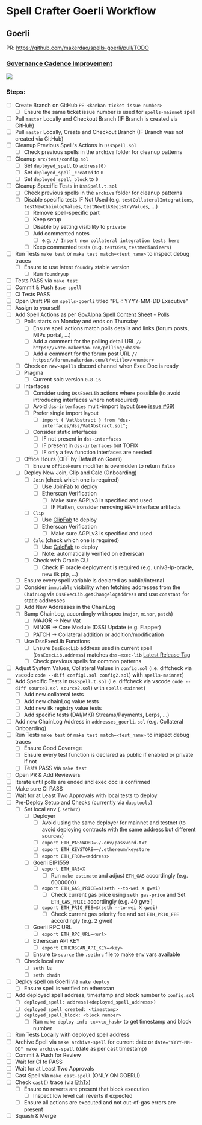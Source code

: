# Spell Crafter Goerli Workflow

## Goerli

PR: https://github.com/makerdao/spells-goerli/pull/TODO

### [Governance Cadence Improvement](https://forum.makerdao.com/t/governance-cadence-improvement/14972)

![](https://ipfs.io/ipfs/QmUqCvy7c8Qmzn7yZ6D3353wTqCZ3VDAwQKYB37pJ2BjXb)

### Steps:
* [ ] Create Branch on GitHub `PE-<kanban ticket issue number>`
  * [ ] Ensure the same ticket issue number is used for `spells-mainnet` spell
* [ ] Pull `master` Locally and Checkout Branch (IF Branch is created via GitHub)
* [ ] Pull `master` Locally, Create and Checkout Branch (IF Branch was not created via GitHub)
* [ ] Cleanup Previous Spell's Actions in `DssSpell.sol`
  * [ ] Check previous spells in the `archive` folder for cleanup patterns
* [ ] Cleanup `src/test/config.sol` 
  * [ ] Set `deployed_spell` to `address(0)`
  * [ ] Set `deployed_spell_created` to `0`
  * [ ] Set `deployed_spell_block` to `0`
* [ ] Cleanup Specific Tests in `DssSpell.t.sol`
  * [ ] Check previous spells in the `archive` folder for cleanup patterns
  * [ ] Disable specific tests IF Not Used (e.g. `testCollateralIntegrations`, `testNewChainlogValues`, `testNewIlkRegistryValues`, ...)
    * [ ] Remove spell-specific part
    * [ ] Keep setup
    * [ ] Disable by setting visibility to `private`
    * [ ] Add commented notes
      * [ ] e.g. `// Insert new collateral integration tests here`
    * [ ] Keep commented tests (e.g. `testOSMs`, `testMedianizers`)
* [ ] Run Tests `make test` or `make test match=<test_name>` to inspect debug traces
  * [ ] Ensure to use latest `foundry` stable version
    * [ ] Run `foundryup`
* [ ] Tests PASS via `make test`
* [ ] Commit & Push `Base spell`
* [ ] CI Tests PASS
* [ ] Open Draft PR on `spells-goerli` titled "PE-<ticket number>: YYYY-MM-DD Executive"
* [ ] Assign to yourself
* [ ] Add Spell Actions as per [GovAlpha Spell Content Sheet](https://docs.google.com/spreadsheets/d/1w_z5WpqxzwreCcaveB2Ye1PP5B8QAHDglzyxKHG3CHw) - [Polls](https://vote.makerdao.com/polling?network=mainnet)
  * [ ] Polls starts on Monday and ends on Thursday
    * [ ] Ensure spell actions match polls details and links (forum posts, MIPs portal, ...)
    * [ ] Add a comment for the polling detail URL
          `// https://vote.makerdao.com/polling/<hash>`
    * [ ] Add a comment for the forum post URL
          `// https://forum.makerdao.com/t/<title>/<number>`
  * [ ] Check on `new-spells` discord channel when Exec Doc is ready
  * [ ] Pragma
    * [ ] Current solc version `0.8.16`
  * [ ] Interfaces
    * [ ] Consider using `DssExecLib` actions where possible (to avoid introducing interfaces where not required)
    * [ ] Avoid `dss-interfaces` multi-import layout (see [issue #69](https://github.com/makerdao/dss-interfaces/issues/69))
    * [ ] Prefer single import layout
      * [ ] `import { VatAbstract } from "dss-interfaces/dss/VatAbstract.sol";`
    * [ ] Consider static interfaces
      * [ ] IF not present in `dss-interfaces`
      * [ ] IF present in `dss-interfaces` but TOFIX
      * [ ] IF only a few function interfaces are needed
  * [ ] Office Hours (OFF by Default on Goerli)
    * [ ] Ensure `officeHours` modifier is overridden to return `false`
  * [ ] Deploy New Join, Clip and Calc (Onboarding)
    * [ ] `Join` (check which one is required)
      * [ ] Use [JoinFab](https://github.com/makerdao/JoinFab) to deploy
      * [ ] Etherscan Verification
        * [ ] Make sure AGPLv3 is specified and used
        * [ ] IF Flatten, consider removing `HEVM` interface artifacts
    * [ ] `Clip`
      * [ ] Use [ClipFab](https://github.com/makerdao/dss-deploy) to deploy
      * [ ] Etherscan Verification
        * [ ] Make sure AGPLv3 is specified and used
    * [ ] `Calc` (check which one is required)
      * [ ] Use [CalcFab](https://github.com/makerdao/dss-deploy) to deploy
      * [ ] Note: automatically verified on etherscan
    * [ ] Check with Oracle CU
      * [ ] Check IF oracle deployment is required (e.g. univ3-lp-oracle, new ilk pip, ...)
  * [ ] Ensure every spell variable is declared as public/internal
  * [ ] Consider `immutable` visibility when fetching addresses from the `ChainLog` via `DssExecLib.getChangelogAddress` and use `constant` for static addresses
  * [ ] Add New Addresses in the ChainLog
  * [ ] Bump ChainLog, accordingly with spec (`major`, `minor`, `patch`)
    * [ ] MAJOR -> New Vat
    * [ ] MINOR -> Core Module (DSS) Update (e.g. Flapper)
    * [ ] PATCH -> Collateral addition or addition/modification
  * [ ] Use DssExecLib Functions
    * [ ] Ensure `DssExecLib` address used in current spell (`DssExecLib.address`) matches `dss-exec-lib` [Latest Release Tag](https://github.com/makerdao/dss-exec-lib/releases/latest)
    * [ ] Check previous spells for common patterns
* [ ] Adjust System Values, Collateral Values in `config.sol` (i.e. diffcheck via vscode `code --diff config1.sol config2.sol`) with `spells-mainnet`)
* [ ] Add Specific Tests in `DssSpell.t.sol` (i.e. diffcheck via vscode `code --diff source1.sol source2.sol`) with `spells-mainnet`)
  * [ ] Add new collateral tests
  * [ ] Add new chainLog value tests
  * [ ] Add new ilk registry value tests
  * [ ] Add specific tests (DAI/MKR Streams/Payments, Lerps, ...)
* [ ] Add new ChainLog Address in `addresses_goerli.sol` (e.g. Collateral Onboarding)
* [ ] Run Tests `make test` or `make test match=<test_name>` to inspect debug traces
  * [ ] Ensure Good Coverage
  * [ ] Ensure every test function is declared as public if enabled or private if not
  * [ ] Tests PASS via `make test`
* [ ] Open PR & Add Reviewers
* [ ] Iterate until polls are ended and exec doc is confirmed
* [ ] Make sure CI PASS
* [ ] Wait for at Least Two Approvals with local tests to deploy
* [ ] Pre-Deploy Setup and Checks (currently via `dapptools`)
  * [ ] Set local env (`.sethrc`)
    * [ ] Deployer
      * [ ] Avoid using the same deployer for mainnet and testnet (to avoid deploying contracts with the same address but different sources)
      * [ ] `export ETH_PASSWORD=~/.env/password.txt`
      * [ ] `export ETH_KEYSTORE=~/.ethereum/keystore`
      * [ ] `export ETH_FROM=<address>`
    * [ ] Goerli EIP1559
      * [ ] `export ETH_GAS=X`
        * [ ] Run `make estimate` and adjust `ETH_GAS` accordingly (e.g. 6000000)
      * [ ] `export ETH_GAS_PRICE=$(seth --to-wei X gwei)`
        * [ ] Check current gas price using `seth gas-price` and Set `ETH_GAS_PRICE` accordingly (e.g. 40 gwei)
      * [ ] `export ETH_PRIO_FEE=$(seth --to-wei X gwei)`
        * [ ] Check current gas priority fee and set `ETH_PRIO_FEE` accordingly (e.g. 2 gwei)
    * [ ] Goerli RPC URL
      * [ ] `export ETH_RPC_URL=<url>`
    * [ ] Etherscan API KEY
      * [ ] `export ETHERSCAN_API_KEY=<key>`
    * [ ] Ensure to `source` the `.sethrc` file to make env vars available
  * [ ] Check local env
    * [ ] `seth ls`
    * [ ] `seth chain`
* [ ] Deploy spell on Goerli via `make deploy`
  * [ ] Ensure spell is verified on etherscan
* [ ] Add deployed spell address, timestamp and block number to `config.sol`
  * [ ] `deployed_spell: address(<deployed_spell_address>)`
  * [ ] `deployed_spell_created: <timestamp>`
  * [ ] `deployed_spell_block: <block number>`
    * [ ] Run `make deploy-info tx=<tx_hash>` to get timestamp and block number
* [ ] Run Tests Locally with deployed spell address
* [ ] Archive Spell via `make archive-spell` for current date or `date="YYYY-MM-DD" make archive-spell` (date as per cast timestamp)
* [ ] Commit & Push for Review
* [ ] Wait for CI to PASS
* [ ] Wait for at Least Two Approvals
* [ ] Cast Spell via `make cast-spell` (ONLY ON GOERLI)
* [ ] Check `cast()` trace (via [EthTx](https://ethtx.info/))
  * [ ] Ensure no reverts are present that block execution
    * [ ] Inspect low level call reverts if expected
  * [ ] Ensure all actions are executed and not out-of-gas errors are present
* [ ] Squash & Merge

